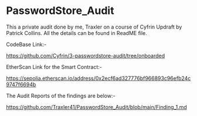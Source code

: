 # PasswordStore_Audit
This a private audit done by me, Traxler on a course of Cyfrin Updraft by Patrick Collins. All the details can be found in ReadME file.

CodeBase Link:- 

https://github.com/Cyfrin/3-passwordstore-audit/tree/onboarded


EtherScan Link for the Smart Contract:- 

https://sepolia.etherscan.io/address/0x2ecf6ad327776bf966893c96efb24c9747f6694b

The Audit Reports of the findings are below:- 

https://github.com/Traxler41/PasswordStore_Audit/blob/main/Finding_1.md

